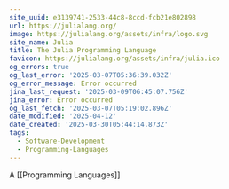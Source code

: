 ```yaml
---
site_uuid: e3139741-2533-44c8-8ccd-fcb21e802898
url: https://julialang.org/
image: https://julialang.org/assets/infra/logo.svg
site_name: Julia
title: The Julia Programming Language
favicon: https://julialang.org/assets/infra/julia.ico
og_errors: true
og_last_error: '2025-03-07T05:36:39.032Z'
og_error_message: Error occurred
jina_last_request: '2025-03-09T06:45:07.756Z'
jina_error: Error occurred
og_last_fetch: '2025-03-07T05:19:02.896Z'
date_modified: '2025-04-12'
date_created: '2025-03-30T05:44:14.873Z'
tags:
  - Software-Development
  - Programming-Languages
---
```















A [[Programming Languages]]

